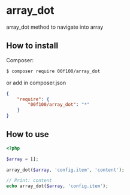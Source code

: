 # array_dot

array_dot method to navigate into array

## How to install

Composer:

```sh
$ composer require 00f100/array_dot
```

or add in composer.json

```json
{
	"require": {
		"00f100/array_dot": "*"
	}
}
```

## How to use

```php
<?php

$array = [];

array_dot($array, 'config.item', 'content');

// Print: content
echo array_dot($array, 'config.item');
```